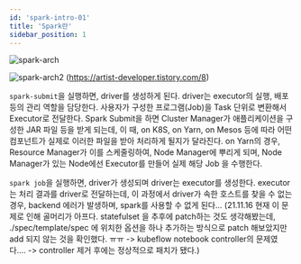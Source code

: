 ```yaml
---
id: 'spark-intro-01'
title: 'Spark란'
sidebar_position: 1
---
```


![spark-arch](https://getto215.github.io/assets/img/2018-05-24-spark-Internals-of-job-execution-in-spark.jpg)

![spark-arch2](https://img1.daumcdn.net/thumb/R1280x0/?scode=mtistory2&fname=https%3A%2F%2Fblog.kakaocdn.net%2Fdn%2FJPO7Q%2FbtqIhYGHU4K%2F70ZblAQys8BkEh7eLEqR40%2Fimg.png)
(https://artist-developer.tistory.com/8)


`spark-submit`을 실행하면, driver를 생성하게 된다. driver는 executor의 실행, 배포 등의 관리 역할을 담당한다. 사용자가 구성한 프로그램(Job)을 Task 단위로 변환해서 Executor로 전달한다. 
Spark Submit을 하면 Cluster Manager가 애플리케이션을 구성한 JAR 파일 등을 받게 되는데, 이 때, on K8S, on Yarn, on Mesos 등에 따라 어떤 컴포넌트가 실제로 이러한 파일을 받아 처리하게 될지가 달라진다. on Yarn의 경우, Resource Manager가 이를 스케줄링하여, Node Manager에 뿌리게 되며, Node Manager가 있는 Node에선 Executor를 만들어 실제 해당 Job 을 수행한다. 

`spark job`을 실행하면, driver가 생성되며 driver는 executor를 생성한다. executor는 처리 결과를 driver로 전달하는데, 이 과정에서 driver가 속한 호스트를 찾을 수 없는 경우, backend 에러가 발생하며, spark를 사용할 수 없게 된다... (21.11.16 현재 이 문제로 인해 골머리가 아프다. statefulset 을 추후에 patch하는 것도 생각해봤는데, ./spec/template/spec 에 위치한 옵션을 하나 추가하는 방식으로 patch 해보았지만 add 되지 않는 것을 확인했다. ㅠㅠ -> kubeflow notebook controller의 문제였다.... -> controller 제거 후에는 정상적으로 패치가 됐다.)